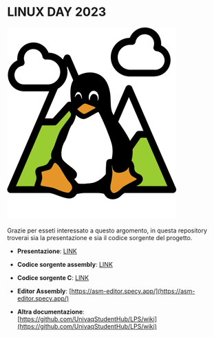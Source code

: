 # LINUX DAY 2023

![](./img/logo-lug.png)

Grazie per esseti interessato a questo argomento, in questa repository troverai sia la presentazione e sia il codice sorgente del progetto.

* **Presentazione**: [LINK](/m68k.pdf)

* **Codice sorgente assembly**: [LINK](./Assembly/)

* **Codice sorgente C**: [LINK](./C%20code/)


* **Editor Assembly**: [https://asm-editor.specy.app/](https://asm-editor.specy.app/)

* **Altra documentazione**: [https://github.com/UnivaqStudentHub/LPS/wiki](https://github.com/UnivaqStudentHub/LPS/wiki)

